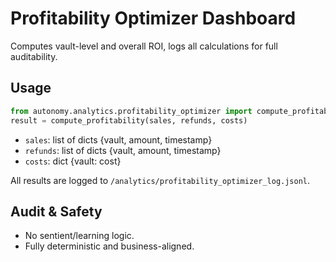 # Profitability Optimizer Dashboard

Computes vault-level and overall ROI, logs all calculations for full auditability.

## Usage

```python
from autonomy.analytics.profitability_optimizer import compute_profitability
result = compute_profitability(sales, refunds, costs)
```

- `sales`: list of dicts {vault, amount, timestamp}
- `refunds`: list of dicts {vault, amount, timestamp}
- `costs`: dict {vault: cost}

All results are logged to `/analytics/profitability_optimizer_log.jsonl`.

## Audit & Safety

- No sentient/learning logic.
- Fully deterministic and business-aligned.
